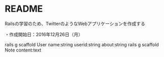 # README

Railsの学習のため、TwitterのようなWebアプリケーションを作成する

・作成開始日：2016年12月26日（月）

rails g scaffold User name:string userid:string about:string
rails g scaffold Note content:text
